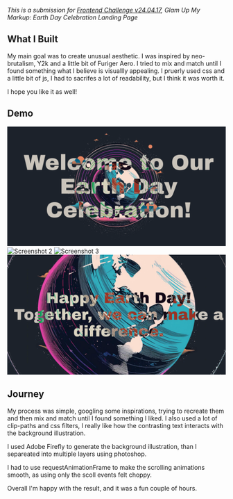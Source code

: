 _This is a submission for [Frontend Challenge v24.04.17](https://dev.to/devteam/join-us-for-the-next-frontend-challenge-earth-day-edition-52e4), Glam Up My Markup: Earth Day Celebration Landing Page_

## What I Built

My main goal was to create unusual aesthetic. I was inspired by neo-brutalism, Y2k and a little bit of Furiger Aero. I tried to mix and match until I found something what I believe is visuallly appealing.
I pruerly used css and a little bit of js, I had to sacrifes a lot of readability, but I think it was worth it.

I hope you like it as well!

## Demo
![Screenshot 1](./screenshots/screenshot-1.png)
![Screenshot 2](./screenshots/screenshot-2.png)
![Screenshot 3](./screenshots/screenshot-3.png)
![Screenshot 4](./screenshots/screenshot-4.png)

## Journey

My process was simple, googling some inspirations, trying to recreate them and then mix and match until I found something I liked. I also used a lot of clip-paths and css filters, I really like how the contrasting text interacts with the background illustration.

I used Adobe Firefly to generate the background illustration, than I separeated into multiple layers using photoshop.

I had to use requestAnimationFrame to make the scrolling animations smooth, as using only the scoll events felt choppy.

Overall I'm happy with the result, and it was a fun couple of hours.
